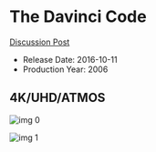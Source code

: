 # The Davinci Code

[Discussion Post](https://www.avsforum.com/threads/bass-eq-for-filtered-movies.2995212/post-58221004)

* Release Date: 2016-10-11
* Production Year: 2006

## 4K/UHD/ATMOS

![img 0](https://i.imgur.com/loIvG1N.jpg)

![img 1](https://i.imgur.com/WCJdJXI.png)

